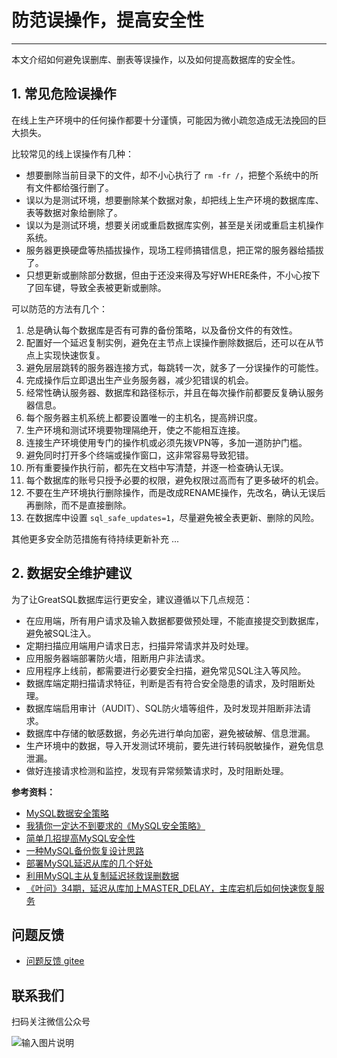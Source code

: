 # 防范误操作，提高安全性
---

本文介绍如何避免误删库、删表等误操作，以及如何提高数据库的安全性。

## 1. 常见危险误操作
在线上生产环境中的任何操作都要十分谨慎，可能因为微小疏忽造成无法挽回的巨大损失。

比较常见的线上误操作有几种：
- 想要删除当前目录下的文件，却不小心执行了 `rm -fr /`，把整个系统中的所有文件都给强行删了。 
- 误以为是测试环境，想要删除某个数据对象，却把线上生产环境的数据库库、表等数据对象给删除了。
- 误以为是测试环境，想要关闭或重启数据库实例，甚至是关闭或重启主机操作系统。
- 服务器更换硬盘等热插拔操作，现场工程师搞错信息，把正常的服务器给插拔了。
- 只想更新或删除部分数据，但由于还没来得及写好WHERE条件，不小心按下了回车键，导致全表被更新或删除。

可以防范的方法有几个：
1. 总是确认每个数据库是否有可靠的备份策略，以及备份文件的有效性。
1. 配置好一个延迟复制实例，避免在主节点上误操作删除数据后，还可以在从节点上实现快速恢复。
1. 避免层层跳转的服务器连接方式，每跳转一次，就多了一分误操作的可能性。
1. 完成操作后立即退出生产业务服务器，减少犯错误的机会。
1. 经常性确认服务器、数据库和路径标示，并且在每次操作前都要反复确认服务器信息。
1. 每个服务器主机系统上都要设置唯一的主机名，提高辨识度。
1. 生产环境和测试环境要物理隔绝开，使之不能相互连接。
1. 连接生产环境使用专门的操作机或必须先拨VPN等，多加一道防护门槛。
1. 避免同时打开多个终端或操作窗口，这非常容易导致犯错。
1. 所有重要操作执行前，都先在文档中写清楚，并逐一检查确认无误。
1. 每个数据库的账号只授予必要的权限，避免权限过高而有了更多破坏的机会。
1. 不要在生产环境执行删除操作，而是改成RENAME操作，先改名，确认无误后再删除，而不是直接删除。
1. 在数据库中设置 `sql_safe_updates=1`，尽量避免被全表更新、删除的风险。

其他更多安全防范措施有待持续更新补充 ...

## 2. 数据安全维护建议

为了让GreatSQL数据库运行更安全，建议遵循以下几点规范：

- 在应用端，所有用户请求及输入数据都要做预处理，不能直接提交到数据库，避免被SQL注入。
- 定期扫描应用端用户请求日志，扫描异常请求并及时处理。
- 应用服务器端部署防火墙，阻断用户非法请求。
- 应用程序上线前，都需要进行必要安全扫描，避免常见SQL注入等风险。
- 数据库端定期扫描请求特征，判断是否有符合安全隐患的请求，及时阻断处理。
- 数据库端启用审计（AUDIT）、SQL防火墙等组件，及时发现并阻断非法请求。
- 数据库中存储的敏感数据，务必先进行单向加密，避免被破解、信息泄漏。
- 生产环境中的数据，导入开发测试环境前，要先进行转码脱敏操作，避免信息泄漏。
- 做好连接请求检测和监控，发现有异常频繁请求时，及时阻断处理。


**参考资料：**
- [MySQL数据安全策略](https://mp.weixin.qq.com/s/E1TcnHXf0E-mowiQ-JcdqQ)
- [我猜你一定达不到要求的《MySQL安全策略》](https://mp.weixin.qq.com/s/TKqG5eQ4gSwNn6M5UaKaRw)
- [简单几招提高MySQL安全性](https://mp.weixin.qq.com/s/UrTXWtPMl8UQFDp-BHKsQw)
- [一种MySQL备份恢复设计思路](https://mp.weixin.qq.com/s/EThZLUV8AediGkRzYZPGjQ)
- [部署MySQL延迟从库的几个好处](https://mp.weixin.qq.com/s/HSjbrZx5fNMbzxhDc4u6cQ)
- [利用MySQL主从复制延迟拯救误删数据](https://mp.weixin.qq.com/s/UhmlZMPDn9k5LmFnEm1glQ)
- [《叶问》34期，延迟从库加上MASTER_DELAY，主库宕机后如何快速恢复服务](https://mp.weixin.qq.com/s/7ejpu9ysQhbYB2j_4-WtRQ)


**问题反馈**
---
- [问题反馈 gitee](https://gitee.com/GreatSQL/GreatSQL-Doc/issues)


**联系我们**
---

扫码关注微信公众号

![输入图片说明](https://images.gitee.com/uploads/images/2021/0802/141935_2ea2c196_8779455.jpeg "greatsql社区-wx-qrcode-0.5m.jpg")
